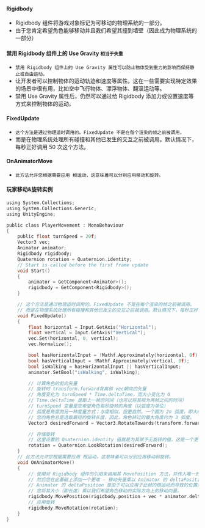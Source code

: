 #### Rigidbody
* Rigidbody 组件将游戏对象标记为可移动的物理系统的一部分。
* 由于您肯定希望角色能够移动并且我们希望其撞到墙壁（因此成为物理系统的一部分）

#### 禁用 Rigidbody 组件上的 Use Gravity `相当于失重`
* `禁用 Rigidbody 组件上的 Use Gravity 属性可以防止物体受到重力的影响而保持静止或自由运动，`
* 让开发者可以控制物体的运动轨迹和速度等属性。这在一些需要实现特定效果的场景中很有用，比如空中飞行物体、漂浮物体、翻滚运动等。
* 禁用 Use Gravity 属性后，仍然可以通过给 Rigidbody 添加力或设置速度等方式来控制物体的运动。


#### FixedUpdate
* `这个方法是通过物理适时调用的。FixedUpdate 不是在每个渲染的帧之前被调用，`
* 而是在物理系统处理所有碰撞和其他已发生的交互之前被调用。默认情况下，每秒正好调用 50 次这个方法。

#### OnAnimatorMove
* `此方法允许您根据需要应用 根运动，这意味着可以分别应用移动和旋转。`

#### 玩家移动&旋转实例
```c
using System.Collections;
using System.Collections.Generic;
using UnityEngine;

public class PlayerMovement : MonoBehaviour
{
    public float turnSpeed = 20f;
    Vector3 vec;
    Animator animator;
    Rigidbody rigidbody;
    Quaternion rotation = Quaternion.identity;
    // Start is called before the first frame update
    void Start()
    {
        animator = GetComponent<Animator>();
        rigidbody = GetComponent<Rigidbody>();
    }

    // 这个方法是通过物理适时调用的。FixedUpdate 不是在每个渲染的帧之前被调用，
    // 而是在物理系统处理所有碰撞和其他已发生的交互之前被调用。默认情况下，每秒正好调用 50 次这个方法。
    void FixedUpdate()
    {
        float horizontal = Input.GetAxis("Horizontal");
        float vertical = Input.GetAxis("Vertical");
        vec.Set(horizontal, 0, vertical);
        vec.Normalize();

        bool hasHorizontalInput = !Mathf.Approximately(horizontal, 0f);
        bool hasVerticalInput = !Mathf.Approximately(vertical, 0f);
        bool isWalking = hasHorizontalInput || hasVerticalInput;
        animator.SetBool("isWalking", isWalking);

        // 计算角色的前向矢量
        // 旋转时 transform.forward背离和 vec朝向的矢量
        // 角度变化为 turnSpeed * Time.deltaTime，而大小变化为 0
        // Time.deltaTime 是距上一帧的时间（也可以将其视为两帧之间的时间）
        // turnSpeed 变量是您希望角色每秒旋转的角度（以弧度为单位）
        // 弧度是角度的另一种度量方式；与度相似，但更自然。一个圆为 2π 弧度，即大约为 6 弧度。
        // 您的角色总是选取最短的旋转长度，因此，角色转过的最大角度约为 3 弧度。
        Vector3 desiredForward = Vector3.RotateTowards(transform.forward, vec, turnSpeed * Time.deltaTime, 0f);

        // 存储旋转
        // 这里设置的 Quaternion.identity 值就是为其赋予无旋转的值，这是一个更合理的默认值
        rotation = Quaternion.LookRotation(desiredForward);
    }
    // 此方法允许您根据需要应用 根运动，这意味着可以分别应用移动和旋转。
    void OnAnimatorMove()
    {
        // 使用对 Rigidbody 组件的引用来调用其 MovePosition 方法，并传入唯一的参数：其新位置。新位置从刚体的当前位置开始，
        // 然后您在此基础上添加一个更改 — 移动矢量乘以 Animator 的 deltaPosition 的大小。
        // Animator 的 deltaPosition 是由于可以应用于此帧的根运动而导致的位置变化。
        // 您将其大小（即长度）乘以我们希望角色移动的实际方向上的移动向量。
        rigidbody.MovePosition(rigidbody.position + vec * animator.deltaPosition.magnitude);
        // 应用旋转
        rigidbody.MoveRotation(rotation);
    }
}
```


